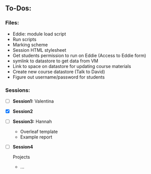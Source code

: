 ## To-Dos:
### Files:
- Eddie: module load script
- Run scripts
- Marking scheme
- Session HTML stylesheet
- Get students permission to run on Eddie (Access to Eddie form)
- symlink to datastore to get data from VM
- Link to space on datastore for updating course materials
- Create new course datastore (Talk to David)
- Figure out username/password for students

### Sessions:
- [ ] **Session1:** Valentina
- [x] **Session2**
- [ ] **Session3:** Hannah
  - Overleaf template
  - Example report
- [ ] **Session4**
      
  Projects
  - ...
